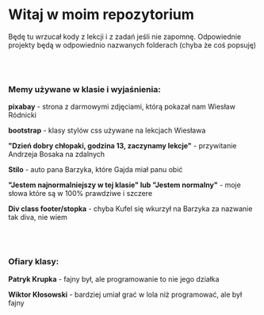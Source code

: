 <h1>Witaj w moim repozytorium</h1>

Będę tu wrzucał kody z lekcji i z zadań jeśli nie zapomnę. Odpowiednie projekty będą w odpowiednio nazwanych folderach (chyba że coś popsuję)

<br><br>

<h3>Memy używane w klasie i wyjaśnienia:</h3>

<b>pixabay</b> - strona z darmowymi zdjęciami, którą pokazał nam Wiesław Ródnicki

<b>bootstrap</b> - klasy stylów css używane na lekcjach Wiesława

<b>"Dzień dobry chłopaki, godzina 13, zaczynamy lekcje"</b> - przywitanie Andrzeja Bosaka na zdalnych

<b>Stilo</b> - auto pana Barzyka, które Gajda miał panu obić

<b>"Jestem najnormalniejszy w tej klasie" lub "Jestem normalny"</b> - moje słowa które są w 100% prawdziwe i szczere

<b>Div class footer/stopka</b> - chyba Kufel się wkurzył na Barzyka za nazwanie tak diva, nie wiem

<br><br>

<h3>Ofiary klasy:</h3>

<b>Patryk Krupka</b> - fajny był, ale programowanie to nie jego działka 

<b>Wiktor Kłosowski</b> - bardziej umiał grać w lola niż programować, ale był fajny
